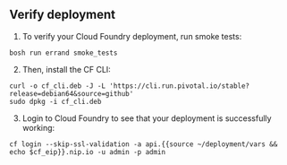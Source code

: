 ## Verify deployment

1. To verify your Cloud Foundry deployment, run smoke tests:

```exec
bosh run errand smoke_tests
```

2. Then, install the CF CLI:

```exec
curl -o cf_cli.deb -J -L 'https://cli.run.pivotal.io/stable?release=debian64&source=github'
sudo dpkg -i cf_cli.deb
```

3. Login to Cloud Foundry to see that your deployment is successfully working:

```exec
cf login --skip-ssl-validation -a api.{{source ~/deployment/vars &&  echo $cf_eip}}.nip.io -u admin -p admin
```
